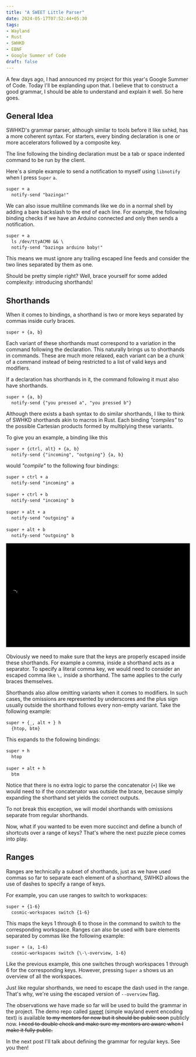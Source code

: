 ```yaml
---
title: "A SWEET Little Parser"
date: 2024-05-17T07:52:44+05:30
tags:
- Wayland
- Rust
- SWHKD
- EBNF
- Google Summer of Code
draft: false
---
```


A few days ago, I had announced my project for this year's Google Summer of Code. Today I'll
be explanding upon that. I believe that to construct a good grammar, I should be able to understand
and explain it well. So here goes.

## General Idea

SWHKD's grammar parser, although similar to tools before it like sxhkd, has a more coherent
syntax. For starters, every binding declaration is one or more accelerators followed by a composite key.

The line following the binding declaration must be a tab or space indented command to be run by the client.

Here's a simple example to send a notification to myself using `libnotify` when I press `Super` `a`.

```
super + a
  notify-send "bazinga!"
```

We can also issue multiline commands like we do in a normal shell by adding a bare backslash to the end
of each line. For example, the following binding checks if we have an Arduino connected and only then
sends a notification.

```
super + a
  ls /dev/ttyACM0 && \
  notify-send "bazinga arduino baby!"
```

This means we must ignore any trailing escaped line feeds and consider the two lines separated by them
as one.

Should be pretty simple right? Well, brace yourself for some added complexity: introducing shorthands!

## Shorthands

When it comes to bindings, a shorthand is two or more keys separated by commas inside curly braces.

```
super + {a, b}
```

Each variant of these shorthands must correspond to a variation in the command following the declaration.
This naturally brings us to shorthands in commands. These are much more relaxed, each variant can be a
chunk of a command instead of being restricted to a list of valid keys and modifiers.

If a declaration has shorthands in it, the command following it must also have shorthands.

```
super + {a, b}
  notify-send {"you pressed a", "you pressed b"}
```

Although there exists a bash syntax to do similar shorthands, I like to think of SWHKD shorthands akin
to macros in Rust. Each binding _"compiles"_ to the possible Cartesian products formed by multiplying
these variants.

To give you an example, a binding like this

```
super + {ctrl, alt} + {a, b}
  notify-send {"incoming", "outgoing"} {a, b}
```

would _"compile"_ to the following four bindings:

```
super + ctrl + a
  notify-send "incoming" a

super + ctrl + b
  notify-send "incoming" b

super + alt + a
  notify-send "outgoing" a

super + alt + b
  notify-send "outgoing" b
```

![An animation showing how the shorthands are compiled](/swhkd-macro-compilation.gif)

Obviously we need to make sure that the keys are properly escaped inside these shorthands. For example a comma,
inside a shorthand acts as a separator. To specify a literal comma key, we would need
to consider an escaped comma like `\,` inside a shorthand. The same applies to the curly braces themselves.

Shorthands also allow omitting variants when it comes to modifiers. In such cases, the omissions are represented
by underscores and the plus sign usually outside the shorthand follows every non-empty variant. Take the following
example:

```
super + {_, alt + } h
  {htop, btm}
```

This expands to the following bindings:

```
super + h
  htop

super + alt + h
  btm
```

Notice that there is no extra logic to parse the concatenator (`+`) like we would need to
if the concatenator was outside the brace, because simply expanding the
shorthand set yields the correct outputs.

To not break this exception, we will model shorthands with omissions separate from regular
shorthands.

Now, what if you wanted to be even more succinct and define a bunch of shortcuts over a range
of keys? That's where the next puzzle piece comes into play.

## Ranges

Ranges are technically a subset of shorthands, just as we have used commas so far to separate
each element of a shorthand, SWHKD allows the use of dashes to specify a range of keys.

For example, you can use ranges to switch to workspaces:

```
super + {1-6}
  cosmic-workspaces switch {1-6}
```

This maps the keys 1 through 6 to those in the command to switch to the corresponding workspace.
Ranges can also be used with bare elements separated by commas like the following example:

```
super + (a, 1-6)
  cosmic-workspaces switch {\-\-overview, 1-6}
```

Like the previous example, this one switches through workspaces 1 through 6 for the corresponding
keys. However, pressing `Super` `a` shows us an overview of all the workspaces.

Just like regular shorthands, we need to escape the dash used in the range. That's why, we're using the escaped
version of `--overview` flag.

The observations we have made so far will be used to build the grammar in the project.
The demo repo called [sweet](https://github.com/lavafroth/sweet) (simple wayland event encoding text) is available ~~to my mentors for now but it should be public soon~~ publicly now.
~~I need to double check and make sure my mentors are aware when I make it fully public.~~

In the next post I'll talk about defining the grammar for regular keys. See you then!
